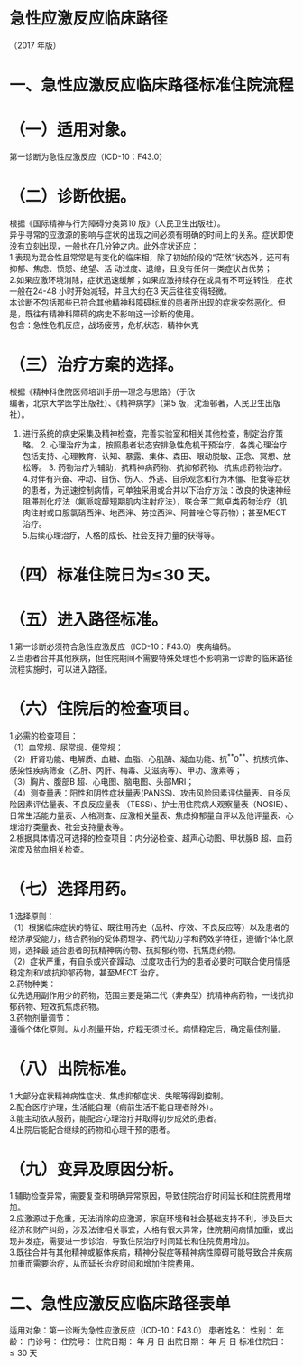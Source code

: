 # 急性应激反应临床路径  
（2017 年版）  
# 一、急性应激反应临床路径标准住院流程  
# （一）适用对象。  
第一诊断为急性应激反应（ICD-10：F43.0）  
# （二）诊断依据。  
根据《国际精神与行为障碍分类第10 版》（人民卫生出版社）。  
异乎寻常的应激源的影响与症状的出现之间必须有明确的时间上的关系。症状即使没有立刻出现，一般也在几分钟之内。此外症状还应：  
1.表现为混合性且常常是有变化的临床相，除了初始阶段的“茫然”状态外，还可有抑郁、焦虑、愤怒、绝望、活 动过度、退缩，且没有任何一类症状占优势；  
2.如果应激环境消除，症状迅速缓解；如果应激持续存在或具有不可逆转性，症状一般在24-48 小时开始减轻，并且大约在3 天后往往变得轻微。  
本诊断不包括那些已符合其他精神科障碍标准的患者所出现的症状突然恶化。但是，既往有精神科障碍的病史不影响这一诊断的使用。  
包含：急性危机反应，战场疲劳，危机状态，精神休克  
# （三）治疗方案的选择。  
根据《精神科住院医师培训手册—理念与思路》（于欣  
编著，北京大学医学出版社）、《精神病学》（第5 版，沈渔邨著，人民卫生出版社）。  
1. 进行系统的病史采集及精神检查，完善实验室和相关其他检查，制定治疗策略。 2. 心理治疗为主，按照患者状态安排急性危机干预治疗，各类心理治疗包括支持、心理教育、认知、暴露、集体、森田、眼动脱敏、正念、冥想、放松等。 3. 药物治疗为辅助，抗精神病药物、抗抑郁药物、抗焦虑药物治疗。  
4.对伴有兴奋、冲动、自伤、伤人、外逃、自杀观念和行为木僵、拒食等症状的患者，为迅速控制病情，可单独采用或合并以下治疗方法：改良的快速神经阻滞剂化疗法（氟哌啶醇短期肌内注射疗法），联合苯二氮卓类药物治疗（肌肉注射或口服氯硝西泮、地西泮、劳拉西泮、阿普唑仑等药物）；甚至MECT 治疗。  
5.后续心理治疗，人格的成长、社会支持力量的获得等。  
# （四）标准住院日为$\leqslant\!30$ 天。  
# （五）进入路径标准。  
1.第一诊断必须符合急性应激反应（ICD-10：F43.0）疾病编码。  
2.当患者合并其他疾病，但住院期间不需要特殊处理也不影响第一诊断的临床路径流程实施时，可以进入路径。  
# （六）住院后的检查项目。  
1.必需的检查项目：  
（1）血常规、尿常规、便常规；  
（2）肝肾功能、电解质、血糖、血脂、心肌酶、凝血功能、抗$^{**}0^{**}$、抗核抗体、感染性疾病筛查（乙肝、丙肝、梅毒、艾滋病等）、甲功、激素等；  
（3）胸片、腹部B 超、心电图、脑电图、头部MRI；  
（4）测查量表：阳性和阴性症状量表(PANSS)、攻击风险因素评估量表、自杀风险因素评估量表、不良反应量表 （TESS）、护士用住院病人观察量表（NOSIE）、日常生活能力量表、人格测查、应激相关量表、焦虑抑郁量自评以及他评量表、心理治疗类量表、社会支持量表等。  
2.根据具体情况可选择的检查项目：内分泌检查、超声心动图、甲状腺B 超、血药浓度及贫血相关检查。  
# （七）选择用药。  
1.选择原则：  
（1）根据临床症状的特征、既往用药史（品种、疗效、不良反应等）以及患者的经济承受能力，结合药物的受体药理学、药代动力学和药效学特征，遵循个体化原则，选择最 适合患者的抗精神病药物、抗抑郁药物、抗焦虑药物。  
（2）症状严重，有自杀或兴奋躁动、过度攻击行为的患者必要时可联合使用情感稳定剂和/或抗抑郁药物，甚至MECT 治疗。  
2.药物种类：  
优先选用副作用少的药物，范围主要是第二代（非典型）抗精神病药物，一线抗抑郁药物、短效抗焦虑药物。  
3.药物剂量调节：  
遵循个体化原则。从小剂量开始，疗程无须过长。病情稳定后，确定最佳剂量。  
# （八）出院标准。  
1.大部分症状精神病性症状、焦虑抑郁症状、失眠等得到控制。  
2.配合医疗护理，生活能自理（病前生活不能自理者除外）。  
3.能主动依从服药，能配合心理治疗并取得初步成效的患者。  
4.出院后能配合继续的药物和心理干预的患者。  
# （九）变异及原因分析。  
1.辅助检查异常，需要复查和明确异常原因，导致住院治疗时间延长和住院费用增加。  
2.应激源过于危重，无法消除的应激源，家庭环境和社会基础支持不利，涉及巨大经济和财产纠纷，涉及法律相关事宜，人格有很大异常，住院期间病情加重，或出现并发症，需要进一步诊治，导致住院治疗时间延长和住院费用增加。  
3.既往合并有其他精神或躯体疾病，精神分裂症等精神病性障碍可能导致合并疾病加重而需要治疗，从而延长治疗时间和增加住院费用。  
# 二、急性应激反应临床路径表单  
适用对象：第一诊断为急性应激反应（ICD-10：F43.0） 患者姓名：                性别：     年龄：    门诊号：      住院号：       住院日期：  年  月  日    出院日期：  年  月  日       标准住院日：${\leqslant}30$ 天  
